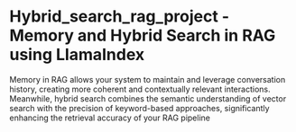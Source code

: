 # Hybrid_search_rag_project - Memory and Hybrid Search in RAG using LlamaIndex

Memory in RAG allows your system to maintain and leverage conversation history, creating more coherent and contextually relevant interactions. Meanwhile, hybrid search combines the semantic understanding of vector search with the precision of keyword-based approaches, significantly enhancing the retrieval accuracy of your RAG pipeline
